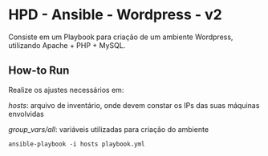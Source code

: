 # HPD - Ansible - Wordpress - v2

Consiste em um Playbook para criação de um ambiente Wordpress, utilizando Apache + PHP + MySQL.

## How-to Run

Realize os ajustes necessários em:

*hosts*: arquivo de inventário, onde devem constar os IPs das suas máquinas envolvidas

*group_vars/all*: variáveis utilizadas para criação do ambiente

```
ansible-playbook -i hosts playbook.yml
```

